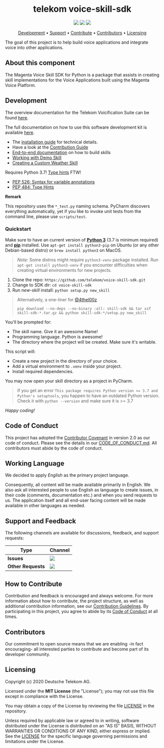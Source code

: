 <h1 align="center">
    telekom voice-skill-sdk
</h1>

<p align="center">
    <a href="https://github.com/telekom/voice-skill-sdk/commits/" title="Last Commit"><img src="https://img.shields.io/github/last-commit/telekom/voice-skill-sdk?style=flat"></a>
    <a href="https://github.com/telekom/voice-skill-sdk/issues" title="Open Issues"><img src="https://img.shields.io/github/issues/telekom/voice-skill-sdk?style=flat"></a>
    <a href="https://github.com/telekom/voice-skill-sdk/blob/master/LICENSE" title="License"><img src="https://img.shields.io/badge/License-MIT-green.svg?style=flat"></a>
</p>

<p align="center">
  <a href="#development">Development</a> •
  <a href="#support-and-feedback">Support</a> •
  <a href="#how-to-contribute">Contribute</a> •
  <a href="#contributors">Contributors</a> •
  <a href="#licensing">Licensing</a>
</p>

The goal of this project is to help build voice applications and integrate voice into other applications.

## About this component

The Magenta Voice Skill SDK for Python is a package that assists in creating skill implementations for the Voice Applications built using the Magenta Voice Platform.

## Development

The overview documentation for the Telekom Voicification Suite can be found [here](docs/tvs.md).

The full documentation on how to use this software development kit is available [here](docs/README.md).

- The [installation guide](docs/install.md) for technical details. 
- Have a look at the [Contribution Guide](CONTRIBUTING.md)
- [End-to-end documentation](docs/external_developers.md) on how to build skills
- [Working with Demo Skill](docs/articles/demo_skill.md)
- [Creating a Custom Weather Skill](docs/articles/weather_skill.md)

Requires Python 3.7! [Type hints](https://docs.python.org/3/library/typing.html) FTW!
* [PEP 526: Syntax for variable annotations](https://docs.python.org/3.6/whatsnew/3.6.html#whatsnew36-pep526)
* [PEP 484: Type Hints](https://docs.python.org/3.5/whatsnew/3.5.html#whatsnew-pep-484)

**Remark**

This repository uses the `*_test.py` naming schema. 
PyCharm discovers everything automatically, yet if you like to invoke unit tests from the command line, 
please use `scripts/test`.

### Quickstart

Make sure to have an current version of <a href="https://docs.python.org/3/">**Python 3**</a> (3.7 is minimum required)
and <a href="https://pip.pypa.io/en/stable/">**pip**</a> installed. Use
`apt-get install python3-pip` on Ubuntu (or any other Debian-based distro) or `brew install python3` on MacOS.

> _Note:_ Some distros might require `python3-venv` package installed.
> Run `apt-get install python3-venv` if you encounter difficulties when creating virtual environments for new projects. 

1. Clone the repo: `https://github.com/telekom/voice-skill-sdk.git`
2. Change to SDK dir: `cd voice-skill-sdk`
3. Run *new-skill* install:  `python setup.py new_skill`

> Alternatively, a one-liner for [@4thel00z](https://github.com/4thel00z)
>
> `pip download --no-deps --no-binary :all: skill-sdk && tar xzf skill-sdk-*.tar.gz && python skill-sdk-*/setup.py new_skill`
>


You'll be prompted for:
- The skill name. Give it an awesome Name! 
- Programming language. Python is awesome!
- The directory where the project will be created. Make sure it's writable. 

This script will:
- Create a new project in the directory of your choice.
- Add a virtual environment to `.venv` inside your project.
- Install required dependencies.
 
You may now open your skill directory as a project in PyCharm. 

> If you get an error `This package requires Python version >= 3.7 and Python's setuptools`, you happen to have an outdated Python version.
> Check it with `python --version` and make sure it is >= 3.7

*Happy coding!*

## Code of Conduct

This project has adopted the [Contributor Covenant](https://www.contributor-covenant.org/) in version 2.0 as our code of conduct. Please see the details in our [CODE_OF_CONDUCT.md](CODE_OF_CONDUCT.md). All contributors must abide by the code of conduct.

## Working Language

We decided to apply _English_ as the primary project language.  

Consequently, all content will be made available primarily in English. We also ask all interested people to use English as language to create issues, in their code (comments, documentation etc.) and when you send requests to us. The application itself and all end-user facing content will be made available in other languages as needed.

## Support and Feedback
The following channels are available for discussions, feedback, and support requests:

| Type                     | Channel                                                |
| ------------------------ | ------------------------------------------------------ |
| **Issues**   | <a href="https://github.com/telekom/voice-skill-sdk/issues/new/choose" title="General Discussion"><img src="https://img.shields.io/github/issues/telekom/voice-skill-sdk?style=flat-square"></a> </a>   |
| **Other Requests**    | <a href="mailto:opensource@telekom.de" title="Email Open Source Team"><img src="https://img.shields.io/badge/email-Open%20Source%20Team-green?logo=mail.ru&style=flat-square&logoColor=white"></a>   |

## How to Contribute

Contribution and feedback is encouraged and always welcome. For more information about how to contribute, the project structure, as well as additional contribution information, see our [Contribution Guidelines](./CONTRIBUTING.md). By participating in this project, you agree to abide by its [Code of Conduct](./CODE_OF_CONDUCT.md) at all times.

## Contributors

Our commitment to open source means that we are enabling -in fact encouraging- all interested parties to contribute and become part of its developer community.

## Licensing

Copyright (c) 2020 Deutsche Telekom AG.

Licensed under the **MIT License** (the "License"); you may not use this file except in compliance with the License.

You may obtain a copy of the License by reviewing the file [LICENSE](./LICENSE) in the repository.

Unless required by applicable law or agreed to in writing, software distributed under the License is distributed on an "AS IS" BASIS, WITHOUT WARRANTIES OR CONDITIONS OF ANY KIND, either express or implied. See the [LICENSE](./LICENSE) for the specific language governing permissions and limitations under the License.
